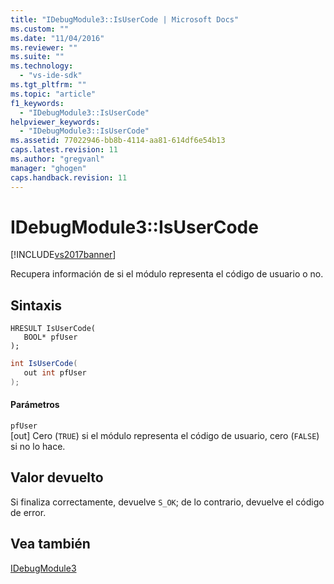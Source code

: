 ```yaml
---
title: "IDebugModule3::IsUserCode | Microsoft Docs"
ms.custom: ""
ms.date: "11/04/2016"
ms.reviewer: ""
ms.suite: ""
ms.technology: 
  - "vs-ide-sdk"
ms.tgt_pltfrm: ""
ms.topic: "article"
f1_keywords: 
  - "IDebugModule3::IsUserCode"
helpviewer_keywords: 
  - "IDebugModule3::IsUserCode"
ms.assetid: 77022946-bb8b-4114-aa81-614df6e54b13
caps.latest.revision: 11
ms.author: "gregvanl"
manager: "ghogen"
caps.handback.revision: 11
---
```

# IDebugModule3::IsUserCode
[!INCLUDE[vs2017banner](../../../code-quality/includes/vs2017banner.md)]

Recupera información de si el módulo representa el código de usuario o no.  
  
## Sintaxis  
  
```cpp#  
HRESULT IsUserCode(  
   BOOL* pfUser  
);  
```  
  
```c#  
int IsUserCode(  
   out int pfUser  
);  
```  
  
#### Parámetros  
 `pfUser`  
 \[out\]  Cero \(`TRUE`\) si el módulo representa el código de usuario, cero \(`FALSE`\) si no lo hace.  
  
## Valor devuelto  
 Si finaliza correctamente, devuelve `S_OK`; de lo contrario, devuelve el código de error.  
  
## Vea también  
 [IDebugModule3](../../../extensibility/debugger/reference/idebugmodule3.md)